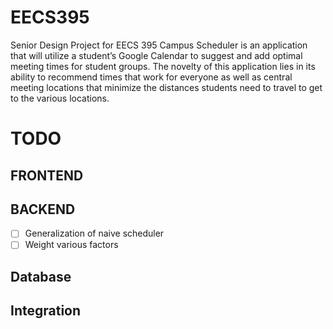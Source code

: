 # EECS395
Senior Design Project for EECS 395
Campus Scheduler is an application that will utilize a student’s Google Calendar to suggest and add optimal meeting times for student groups. The novelty of this application lies in its ability to recommend times that work for everyone as well as central meeting locations that minimize the distances students need to travel to get to the various locations. 

# TODO
## FRONTEND

## BACKEND
- [ ] Generalization of naive scheduler
- [ ] Weight various factors
## Database

## Integration
